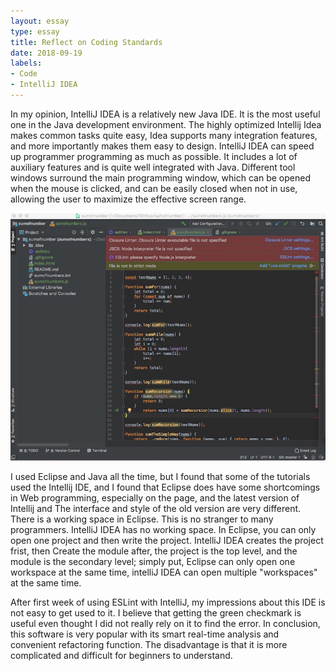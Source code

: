 ```yaml
---
layout: essay
type: essay
title: Reflect on Coding Standards
date: 2018-09-19
labels:
- Code
- IntelliJ IDEA
---
```

  In my opinion, IntelliJ IDEA is a relatively new Java IDE. It is the most useful one in the 
Java development environment. The highly optimized Intellij Idea makes common tasks quite easy, Idea supports many integration features, and more importantly makes them easy to design. IntelliJ IDEA can speed up programmer programming as much as possible. It includes a lot of auxiliary features and is quite well integrated with Java. Different tool windows surround the main programming window, which can be opened when the mouse is clicked, and can be easily closed when not in use, allowing the user to maximize the effective screen range. 	

<img src = "../images/Hw1.jpeg"> 

  I used Eclipse and Java all the time, but I found that some of the tutorials used the Intellij IDE, and I found that Eclipse does have some shortcomings in Web programming, especially on the page, and the latest version of Intellij and The interface and style of the old version are very different. There is a working space in Eclipse. This is no stranger to many programmers. IntelliJ IDEA has no working space. In Eclipse, you can only open one project and then write the project. IntelliJ IDEA creates the project frist, then Create the module after, the project is the top level, and the module is the secondary level; simply put, Eclipse can only open one workspace at the same time, intelliJ IDEA can open multiple "workspaces" at the same time. 

   After first week of using ESLint with IntelliJ, my impressions about this IDE is       not easy to get used to it. I believe that getting the green checkmark is useful even thought I did not really rely on it to find the error. In conclusion, this software is very popular with its smart real-time analysis and convenient refactoring function. The disadvantage is that it is more complicated and difficult for beginners to understand.
   
   
   
